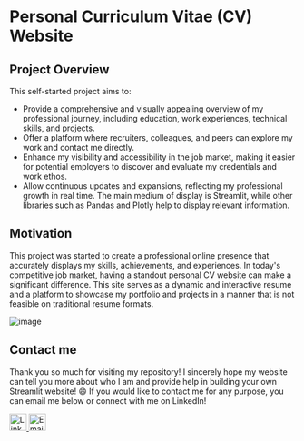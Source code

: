 # Personal Curriculum Vitae (CV) Website

## Project Overview
This self-started project aims to:
- Provide a comprehensive and visually appealing overview of my professional journey, including education, work experiences, technical skills, and projects.
- Offer a platform where recruiters, colleagues, and peers can explore my work and contact me directly.
- Enhance my visibility and accessibility in the job market, making it easier for potential employers to discover and evaluate my credentials and work ethos.
- Allow continuous updates and expansions, reflecting my professional growth in real time.
The main medium of display is Streamlit, while other libraries such as Pandas and Plotly help to display relevant information.

## Motivation
This project was started to create a professional online presence that accurately displays my skills, achievements, and experiences. In today's competitive job market, having a standout personal CV website can make a significant difference. This site serves as a dynamic and interactive resume and a platform to showcase my portfolio and projects in a manner that is not feasible on traditional resume formats.

![image](https://github.com/nlawira/cv-website/assets/153707364/da0a1a13-cd10-4c59-a8e0-37ab19e3eb48)

## Contact me
Thank you so much for visiting my repository! I sincerely hope my website can tell you more about who I am and provide help in building your own Streamlit website! :smile:
If you would like to contact me for any purpose, you can email me below or connect with me on LinkedIn!

<a href="https://www.linkedin.com/in/nathan-lawira/" target="_blank">
  <img src="https://img.shields.io/badge/-LinkedIn-333333?style=flat&logo=Linkedin" alt="LinkedIn" style="height: 30px;"/>
</a>
<a href="mailto:nathanlawira@gmail.com" target="_blank">
  <img src="https://img.shields.io/badge/-Email-333333?style=flat&logo=Gmail" alt="Email" style="height: 30px;"/>
</a>
